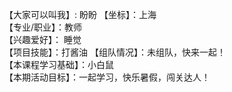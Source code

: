 【大家可以叫我】: 盼盼
【坐标】：上海  
【专业/职业】：教师  
【兴趣爱好】： 睡觉  
【项目技能】：打酱油
【组队情况】：未组队，快来一起！  
【本课程学习基础】：小白鼠  
【本期活动目标】：一起学习，快乐暑假，闯关达人！  
